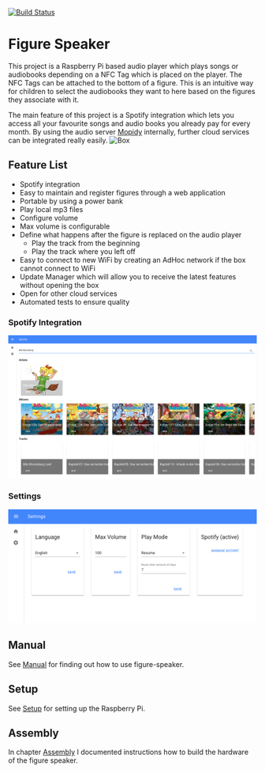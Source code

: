 [![Build Status](https://travis-ci.org/Kkoile/figure-speaker.svg?branch=master)](https://travis-ci.org/Kkoile/figure-speaker)
# Figure Speaker
This project is a Raspberry Pi based audio player which plays songs or audiobooks depending on a NFC Tag which is placed on the player. The NFC Tags can be attached to the bottom of a figure. This is an intuitive way for children to select the audiobooks they want to here based on the figures they associate with it.

The main feature of this project is a Spotify integration which lets you access all your favourite songs and audio books you already pay for every month.
By using the audio server [Mopidy](https://www.mopidy.com/) internally, further cloud services can be integrated really easily.
![Box](docs/resources/box.png)

## Feature List
 - Spotify integration
 - Easy to maintain and register figures through a web application
 - Portable by using a power bank
 - Play local mp3 files
 - Configure volume
 - Max volume is configurable
 - Define what happens after the figure is replaced on the audio player
   - Play the track from the beginning
   - Play the track where you left off
 - Easy to connect to new WiFi by creating an AdHoc network if the box cannot connect to WiFi
 - Update Manager which will allow you to receive the latest features without opening the box
 - Open for other cloud services
 - Automated tests to ensure quality

### Spotify Integration
![Spotify Integration](docs/resources/spotify_integration.png)

### Settings
![Settings](docs/resources/settings.png)

## Manual
See [Manual](docs/manual.md) for finding out how to use figure-speaker.

## Setup
See [Setup](docs/setup.md) for setting up the Raspberry Pi.

## Assembly
In chapter [Assembly](docs/assembly.md) I documented instructions how to build the hardware of the figure speaker.
